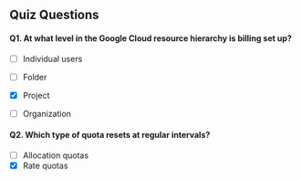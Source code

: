 ## Quiz Questions

#### Q1. At what level in the Google Cloud resource hierarchy is billing set up?

- [ ] Individual users
- [ ] Folder
- [x] Project
- [ ] Organization


#### Q2. Which type of quota resets at regular intervals?

- [ ] Allocation quotas
- [x] Rate quotas
